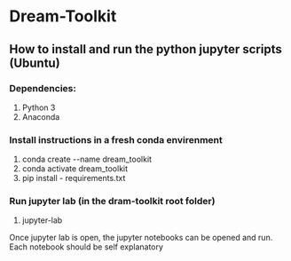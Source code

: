 # Dream-Toolkit

## How to install and run the python jupyter scripts (Ubuntu)

### Dependencies:
1. Python 3
2. Anaconda

### Install instructions in a fresh conda envirenment

1. conda create --name dream_toolkit
2. conda activate dream_toolkit
3. pip install - requirements.txt

### Run jupyter lab (in the dram-toolkit root folder)
1. jupyter-lab

Once jupyter lab is open, the jupyter notebooks can be opened and run. 
Each notebook should be self explanatory
